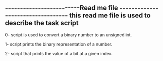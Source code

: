 -------------------------Read me file ----------------------------------
this read me file is used to describe the task script
------------------------------------------------------------------------
0- script is used to convert a binary number to an unsigned int.

1- script prints the binary representation of a number.

2- script that prints the value of a bit at a given index.
